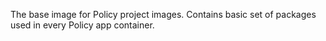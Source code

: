 The base image for Policy project images.
Contains basic set of packages used in every Policy app container.

